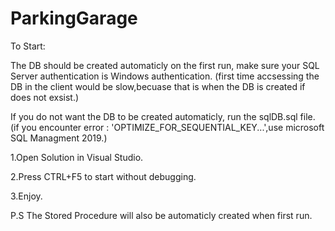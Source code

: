 # ParkingGarage

To Start:

The DB should be created automaticly on the first run, make sure your SQL Server authentication is Windows authentication. 
(first time accsessing the DB in the client would be slow,becuase that is when the DB is created if does not exsist.)

If you do not want the DB to be created automaticly, run the sqlDB.sql file. 
(if you encounter error : 'OPTIMIZE_FOR_SEQUENTIAL_KEY...',use microsoft SQL Managment 2019.)

1.Open Solution in Visual Studio.

2.Press CTRL+F5 to start without debugging.

3.Enjoy.


P.S The Stored Procedure will also be automaticly created when first run.
